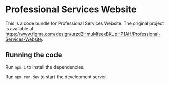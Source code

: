 
  # Professional Services Website

  This is a code bundle for Professional Services Website. The original project is available at https://www.figma.com/design/urzd2HmuMfeexBKJpHP1AH/Professional-Services-Website.

  ## Running the code

  Run `npm i` to install the dependencies.

  Run `npm run dev` to start the development server.
  